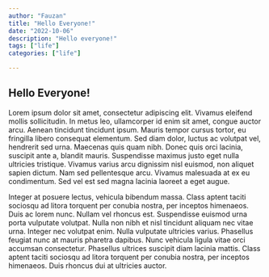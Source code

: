 ```yaml
---
author: "Fauzan"
title: "Hello Everyone!"
date: "2022-10-06"
description: "Hello everyone!"
tags: ["life"]
categories: ["life"]

---
```

## Hello Everyone!

Lorem ipsum dolor sit amet, consectetur adipiscing elit. Vivamus eleifend mollis sollicitudin. In metus leo, ullamcorper id enim sit amet, congue auctor arcu. Aenean tincidunt tincidunt ipsum. Mauris tempor cursus tortor, eu fringilla libero consequat elementum. Sed diam dolor, luctus ac volutpat vel, hendrerit sed urna. Maecenas quis quam nibh. Donec quis orci lacinia, suscipit ante a, blandit mauris. Suspendisse maximus justo eget nulla ultricies tristique. Vivamus varius arcu dignissim nisl euismod, non aliquet sapien dictum. Nam sed pellentesque arcu. Vivamus malesuada at ex eu condimentum. Sed vel est sed magna lacinia laoreet a eget augue.

Integer at posuere lectus, vehicula bibendum massa. Class aptent taciti sociosqu ad litora torquent per conubia nostra, per inceptos himenaeos. Duis ac lorem nunc. Nullam vel rhoncus est. Suspendisse euismod urna porta vulputate volutpat. Nulla non nibh et nisl tincidunt aliquam nec vitae urna. Integer nec volutpat enim. Nulla vulputate ultricies varius. Phasellus feugiat nunc at mauris pharetra dapibus. Nunc vehicula ligula vitae orci accumsan consectetur. Phasellus ultrices suscipit diam lacinia mattis. Class aptent taciti sociosqu ad litora torquent per conubia nostra, per inceptos himenaeos. Duis rhoncus dui at ultricies auctor.

